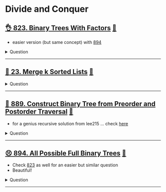 # Divide and Conquer

## [:ok_hand: 823. Binary Trees With Factors](https://leetcode.com/problems/binary-trees-with-factors) [:dart:](btree_with_factors.h)

- easier version (but same concept) with [894](#bulbbulb-894-all-possible-full-binary-trees-dart)

<details><summary markdown="span">Question</summary>

```markdown
Given an array of unique integers, `arr`,
where each integer `arr[i]` is strictly greater than 1.

- We make a binary tree using these integers,
and each number may be used for **any number of times.**

- Each non-leaf node's value should be equal to the product of the values of its children.

- Return the number of binary trees we can make.
- The answer may be too large so return the answer modulo 10^9 + 7.

Input: arr = [2,4,5,10]
Output: 7

Explanation:
- We can make these trees:
- [2], [4], [5], [10], [4, 2, 2], [10, 2, 5], [10, 5, 2].
```

</details>

------------------------------------------------------------------------------

## [:thinking: 23. Merge k Sorted Lists](https://leetcode.com/problems/merge-k-sorted-lists/) [:dart:](merge_k_sorted_lists.h)

<details><summary markdown="span">Question</summary>

```markdown
You are given an array of k linked-lists lists,
each linked-list is sorted in ascending order.

Merge all the linked-lists into one sorted linked-list and return it.
```

</details>

------------------------------------------------------------------------------

## [:thinking: 889. Construct Binary Tree from Preorder and Postorder Traversal](https://leetcode.com/problems/construct-binary-tree-from-preorder-and-postorder-traversal/) [:dart:](btree_from_pre_post.h)

- for a genius recursive solution from lee215 ... check [here](../recursion/btree_from_pre_post_recursion.h)

<details><summary markdown="span">Question</summary>

```markdown
Given two integer arrays, preorder and postorder where
- preorder is the preorder traversal of a binary tree of distinct values and
- postorder is the postorder traversal of the same tree,

reconstruct and return the binary tree.
If there exist multiple answers, you can return any of them.

Input: preorder = [1,2,4,5,3,6,7],
       postorder = [4,5,2,6,7,3,1]
Output: [1,2,3,4,5,6,7]

           1
         2    3
        4 5  6 7
```

</details>

------------------------------------------------------------------------------

## [:persevere: 894. All Possible Full Binary Trees](https://leetcode.com/problems/all-possible-full-binary-trees/) [:dart:](all_full_btree.h)

- Check [823](#ok_hand-823-binary-trees-with-factors-dart) as well for an easier but similar question
- Beautiful!

<details><summary markdown="span">Question</summary>

```markdown
Given an integer n, return a list of all possible full binary trees with n nodes.
- Each node of each tree in the answer must have Node.val == 0.
- Each element of the answer is the root node of one possible tree.
- You may return the final list of trees in any order.

- A full binary tree is a binary tree where each node has exactly 0 or 2 children.
```

</details>

------------------------------------------------------------------------------
